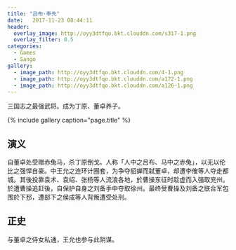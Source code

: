 ```yaml
---
title: "吕布·奉先"
date:   2017-11-23 08:44:11
header:
  overlay_image: http://oyy3dtfqo.bkt.clouddn.com/s317-1.png
  overlay_filter: 0.5
categories:
  - Games
  - Sango
gallery:
  - image_path: http://oyy3dtfqo.bkt.clouddn.com/4-1.png
  - image_path: http://oyy3dtfqo.bkt.clouddn.com/a172-1.png
  - image_path: http://oyy3dtfqo.bkt.clouddn.com/a126-1.png
---
```


三国志之最强武将。成为丁原、董卓养子。

{% include gallery caption="page.title" %}

## 演义

自董卓处受赠赤兔马，杀丁原倒戈。人称「人中之吕布、马中之赤兔」，以无以伦比之强悍自豪。中王允之连环计圈套，为争夺貂蝉而弑董卓，却遭李傕等人夺走都城。其後投靠袁术、袁绍、张杨等人流浪各地，於曹操东征时趁虚而入强取兖州。於遭曹操追赶後，自保护自身之刘备手中夺取徐州。最终受曹操及刘备之联合军包围於下邳，遭部下之侯成等人背叛遭受处刑。

## 正史

与董卓之侍女私通，王允也参与此阴谋。